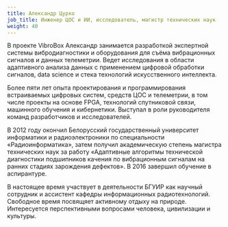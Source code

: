 ```yaml
---
title: Александр Цурко
job_title: Инженер ЦОС и ИИ, исследователь, магистр технических наук 
weight: 40
---
```

В проекте VibroBox Александр занимается разработкой экспертной системы вибродиагностики и оборудования для съёма вибрационных сигналов и данных телеметрии. Ведет исследования в области адаптивного анализа данных с применением цифровой обработки сигналов, data science и стека технологий искусственного интеллекта.

Более пяти лет опыта проектирования и программирования встраиваемых цифровых систем, средств ЦОС и телеметрии, в том числе проекты на основе FPGA, технологий спутниковой связи, машинного обучения и кибернетики. Выступал в роли руководителя команд разработчиков и исследователей.

В 2012 году окончил Белорусский государственный университет информатики и радиоэлектроники по специальности «Радиоинформатика», затем получил академическую степень магистра технических наук за работу «Адаптивные алгоритмы технической диагностики подшипников качения по вибрационным сигналам на ранних стадиях зарождения дефектов». В 2016 завершил обучение в аспирантуре.

В настоящее время участвует в деятельности БГУИР как научный сотрудник и ассистент кафедры информационных радиотехнологий. Свободное время посвящяет активному отдыху на природе. Интересуется перспективными вопросами человека, цивилизации и культуры.

